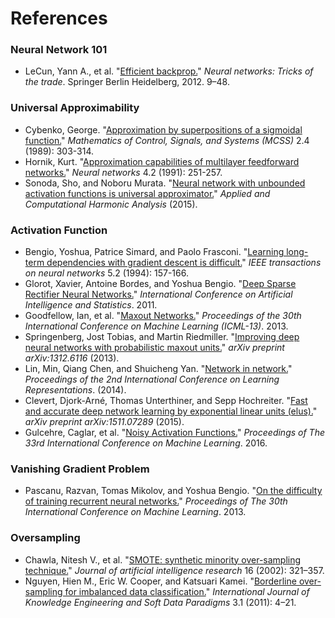 # References

### Neural Network 101
- LeCun, Yann A., et al. "[Efficient backprop.](http://yann.lecun.com/exdb/publis/pdf/lecun-98b.pdf)" *Neural networks: Tricks of the trade*. Springer Berlin Heidelberg, 2012. 9–48.

### Universal Approximability
- Cybenko, George. "[Approximation by superpositions of a sigmoidal function.](https://www.dartmouth.edu/~gvc/Cybenko_MCSS.pdf)" *Mathematics of Control, Signals, and Systems (MCSS)* 2.4 (1989): 303-314.
- Hornik, Kurt. "[Approximation capabilities of multilayer feedforward networks.](http://zmjones.com/static/statistical-learning/hornik-nn-1991.pdf)" *Neural networks* 4.2 (1991): 251-257.
- Sonoda, Sho, and Noboru Murata. "[Neural network with unbounded activation functions is universal approximator.](https://arxiv.org/abs/1505.03654)" *Applied and Computational Harmonic Analysis* (2015).

### Activation Function
- Bengio, Yoshua, Patrice Simard, and Paolo Frasconi. "[Learning long-term dependencies with gradient descent is difficult.](http://www-dsi.ing.unifi.it/~paolo/ps/tnn-94-gradient.pdf)" *IEEE transactions on neural networks* 5.2 (1994): 157-166.
- Glorot, Xavier, Antoine Bordes, and Yoshua Bengio. "[Deep Sparse Rectifier Neural Networks.](http://www.jmlr.org/proceedings/papers/v15/glorot11a/glorot11a.pdf)" *International Conference on Artificial Intelligence and Statistics*. 2011.
- Goodfellow, Ian, et al. "[Maxout Networks.](https://arxiv.org/abs/1302.4389)" *Proceedings of the 30th International Conference on Machine Learning (ICML-13)*. 2013.
- Springenberg, Jost Tobias, and Martin Riedmiller. "[Improving deep neural networks with probabilistic maxout units.](https://arxiv.org/abs/1312.6116)" *arXiv preprint arXiv:1312.6116* (2013).
- Lin, Min, Qiang Chen, and Shuicheng Yan. "[Network in network.](https://arxiv.org/abs/1312.4400)" *Proceedings of the 2nd International Conference on Learning Representations*. (2014).
- Clevert, Djork-Arné, Thomas Unterthiner, and Sepp Hochreiter. "[Fast and accurate deep network learning by exponential linear units (elus).](https://arxiv.org/abs/1511.07289)" *arXiv preprint arXiv:1511.07289* (2015).
- Gulcehre, Caglar, et al. "[Noisy Activation Functions.](http://www.jmlr.org/proceedings/papers/v48/gulcehre16.pdf)" *Proceedings of The 33rd International Conference on Machine Learning*. 2016.

### Vanishing Gradient Problem
- Pascanu, Razvan, Tomas Mikolov, and Yoshua Bengio. "[On the difficulty of training recurrent neural networks.](https://arxiv.org/abs/1211.5063)" *Proceedings of The 30th International Conference on Machine Learning*. 2013.

### Oversampling
- Chawla, Nitesh V., et al. "[SMOTE: synthetic minority over-sampling technique.](http://citeseerx.ist.psu.edu/viewdoc/download?doi=10.1.1.86.6835&rep=rep1&type=pdf)" *Journal of artificial intelligence research* 16 (2002): 321–357.
- Nguyen, Hien M., Eric W. Cooper, and Katsuari Kamei. "[Borderline over-sampling for imbalanced data classification.](http://ousar.lib.okayama-u.ac.jp/files/public/1/19617/20160528004522391723/IWCIA2009_A1005.pdf)" *International Journal of Knowledge Engineering and Soft Data Paradigms* 3.1 (2011): 4–21.
